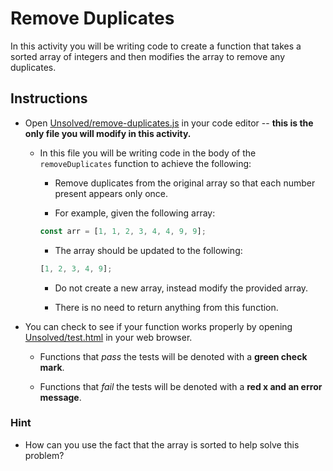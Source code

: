 # Remove Duplicates

In this activity you will be writing code to create a function that takes a sorted array of integers and then modifies the array to remove any duplicates.

## Instructions

- Open [Unsolved/remove-duplicates.js](Unsolved/remove-duplicates.js) in your code editor -- **this is the only file you will modify in this activity.**

  - In this file you will be writing code in the body of the `removeDuplicates` function to achieve the following:

    - Remove duplicates from the original array so that each number present appears only once.

    - For example, given the following array:

    ```js
    const arr = [1, 1, 2, 3, 4, 4, 9, 9];
    ```

    - The array should be updated to the following:

    ```js
    [1, 2, 3, 4, 9];
    ```

    - Do not create a new array, instead modify the provided array.

    - There is no need to return anything from this function.

- You can check to see if your function works properly by opening [Unsolved/test.html](Unsolved/test.html) in your web browser.

  - Functions that _pass_ the tests will be denoted with a **green check mark**.

  - Functions that _fail_ the tests will be denoted with a **red x and an error message**.

### Hint

- How can you use the fact that the array is sorted to help solve this problem?
